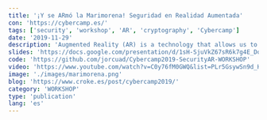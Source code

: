 ```yaml
---
title: '¡Y se ARmó la Marimorena! Seguridad en Realidad Aumentada'
con: 'https://cybercamp.es/'
tags: ['security', 'workshop', 'AR', 'cryptography', 'Cybercamp']
date: '2019-11-29'
description: 'Augmented Reality (AR) is a technology that allows us to show digital objects inside the physical reality using a special set of glasses or a smartphone. This appealing technology is closer than ever and in this workshop we would like to anticipate the future in an exercise of innovation.'
slides: 'https://docs.google.com/presentation/d/1sH-SjuVkZ67sR6k7g4E_DoGPN9EJdJE6b6nxHV4Fn8E/edit?usp=sharing'
code: 'https://github.com/jorcuad/Cybercamp2019-SecurityAR-WORKSHOP'
video: 'https://www.youtube.com/watch?v=C0y76fM0GWQ&list=PLr5GsywSn9d_HyyGPN0GKlXZ21l5xh5kp&index=25'
image: './images/marimorena.png'
blog: 'https://www.croke.es/post/cybercamp2019/'
category: 'WORKSHOP'
type: 'publication'
lang: 'es'
---
```

